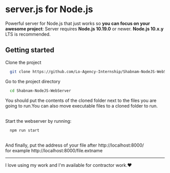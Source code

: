 # **server.js** for Node.js

Powerful server for Node.js that just works so **you can focus on your awesome project**:
Server requires **Node.js 10.19.0** or newer. **Node.js 10.x.y** LTS is recommended.

## Getting started

Clone the project

```bash
  git clone https://github.com/Lo-Agency-Internship/Shabnam-NodeJS-WebServer.git
```

Go to the project directory

```bash
  cd Shabnam-NodeJS-WebServer
```
You should put the contents of the cloned folder next to the files you are going to run.You can also move executable files to a cloned folder to run.



\
Start the webserver by running:

```bash
  npm run start
```


\
And finally, put the address of your file after
http://localhost:8000/
\
for example
http://localhost:8000/file.extname

---
I love using my work and I'm available for contractor work.♥
